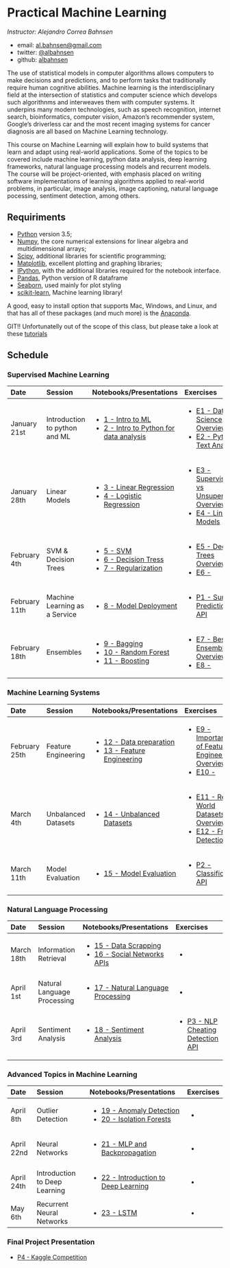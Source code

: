 # Practical Machine Learning

*Instructor: Alejandro Correa Bahnsen*

- email: <al.bahnsen@gmail.com>
- twitter: [@albahnsen](https://twitter.com/albahnsen)
- github: [albahnsen](http://github.com/albahnsen)


The use of statistical models in computer algorithms allows computers to make decisions and predictions, and to perform tasks that traditionally require human cognitive abilities. Machine learning is the interdisciplinary field at the intersection of statistics and computer science which develops such algorithnms and interweaves them with computer systems. It underpins many modern technologies, such as speech recognition, internet search, bioinformatics, computer vision, Amazon’s recommender system, Google’s driverless car and the most recent imaging systems for cancer diagnosis are all based on Machine Learning technology.

This course on Machine Learning will explain how to build systems that learn and adapt using real-world applications. Some of the topics to be covered include machine learning, python data analysis, deep learning frameworks, natural language processing models and recurrent models. The course will be project-oriented, with emphasis placed on writing software implementations of learning algorithms applied to real-world problems, in particular, image analysis, image captioning, natural language pocessing, sentiment detection, among others.

## Requiriments 
* [Python](http://www.python.org) version 3.5;
* [Numpy](http://www.numpy.org), the core numerical extensions for linear algebra and multidimensional arrays;
* [Scipy](http://www.scipy.org), additional libraries for scientific programming;
* [Matplotlib](http://matplotlib.sf.net), excellent plotting and graphing libraries;
* [IPython](http://ipython.org), with the additional libraries required for the notebook interface.
* [Pandas](http://pandas.pydata.org/), Python version of R dataframe
* [Seaborn](stanford.edu/~mwaskom/software/seaborn/), used mainly for plot styling
* [scikit-learn](http://scikit-learn.org), Machine learning library!

A good, easy to install option that supports Mac, Windows, and Linux, and that has all of these packages (and much more) is the [Anaconda](https://www.continuum.io/).

GIT!! Unfortunatelly out of the scope of this class, but please take a look at these [tutorials](https://help.github.com/articles/good-resources-for-learning-git-and-github/)

## Schedule

### Supervised Machine Learning
| Date | Session         | Notebooks/Presentations          | Exercises |
| :----| :----| :------------- | :------------- | 
| January 21st | Introduction to python and ML | <ul><li>[1 - Intro to ML](https://nbviewer.jupyter.org/github/albahnsen/PracticalMachineLearningClass/blob/master/notebooks/01-IntroMachineLearning.ipynb) </li> <li>[2 - Intro to Python for data analysis](https://nbviewer.jupyter.org/github/albahnsen/PracticalMachineLearningClass/blob/master/notebooks/02-IntroPython_Numpy_Scypy_Pandas.ipynb) </li></ul> | <ul><li>[E1 - Data Science Overview](https://github.com/albahnsen/PracticalMachineLearningClass/blob/master/exercises/E1-DataScienceOverview) </li><li>[E2 - Python Text Analysis](https://nbviewer.jupyter.org/github/albahnsen/PracticalMachineLearningClass/blob/master/exercises/E2-%20Python%20Text%20Analysis.ipynb) </li>  </ul> | 
| January 28th | Linear Models | <ul><li>[3 - Linear Regression]() </li> <li>[4 - Logistic Regression]() </li>  </ul> | <ul><li>[E3 - Supervised vs Unsupervised Overview]() </li> <li>[E4 - Linear Models]() </li> </ul> | 
| February 4th | SVM & Decision Trees  | <ul><li>[5 - SVM]() </li><li>[6 - Decision Tress]() </li><li>[7 - Regularization]() </li></ul> | <ul><li>[E5 - Decision Trees Overview]() </li> <li>[E6 - ]() </li></ul> | 
| February 11th | Machine Learning as a Service | <ul>  <li>[8 - Model Deployment]() </li></ul> | <ul><li>[P1 - Survival Prediction API]() </li> </ul> | 
| February 18th |  Ensembles | <ul><li>[9 - Bagging]() </li><li>[10 - Random Forest]() </li><li>[11 - Boosting]() </li></ul> | <ul><li>[E7 - Best Ensemble Overview]() </li><li>[E8 - ]() </li> </ul> | 

 
 ### Machine Learning Systems
| Date | Session         | Notebooks/Presentations          | Exercises |
| :----| :----| :------------- | :------------- | 
| February 25th |  Feature Engineering | <ul><li>[12 - Data preparation]() </li> <li>[13 - Feature Engineering]() </li> </ul> | <ul><li>[E9 - Importance of Feature Engineering Overview]() </li> <li>[E10 - ]() </li> </ul> | 
| March 4th | Unbalanced Datasets  | <ul><li>[14 - Unbalanced Datasets]() </li></ul> | <ul><li>[E11 - Real World Datasets Overview]() </li> <li>[E12 - Fraud Detection]() </li>  </ul> | 
| March 11th |  Model Evaluation | <ul><li>[15 - Model Evaluation]() </li></ul> | <ul> <li>[P2 - Classification API]() </li></ul> | 


 ### Natural Language Processing
| Date | Session         | Notebooks/Presentations          | Exercises |
| :----| :----| :------------- | :------------- | 
| March 18th |  Information Retrieval | <ul><li>[15 - Data Scrapping]() </li><li>[16 - Social Networks APIs]() </li></ul> | <ul><li>[]() </li> </ul> | 
| April 1st | Natural Language Processing  | <ul><li>[17 - Natural Language Processing]() </li></ul> | <ul><li>[]() </li> </ul> | 
| April 3rd |  Sentiment Analysis | <ul><li>[18 - Sentiment Analysis]() </li></ul> | <ul><li>[P3 - NLP Cheating Detection API]() </li>  </ul> | 

 ### Advanced Topics in Machine Learning
| Date | Session         | Notebooks/Presentations          | Exercises |
| :----| :----| :------------- | :------------- | 
| April 8th | Outlier Detection | <ul><li>[19 - Anomaly Detection]() </li><li>[20 - Isolation Forests]() </li></ul> | <ul><li>[]() </li></ul> | 
| April 22nd | Neural Networks | <ul><li>[21 - MLP and Backpropagation]() </li></ul> | <ul><li>[]() </li> </ul> | 
| April 24th |  Introduction to Deep Learning | <ul><li>[22 - Introduction to Deep Learning]() </li></ul> | <ul><li>[]() </li> </ul> | 
| May 6th |  Recurrent Neural Networks| <ul><li>[23 - LSTM]() </li></ul> | <ul><li>[]() </li> </ul> | 


### Final Project Presentation 

* [P4 - Kaggle Competition]() 


